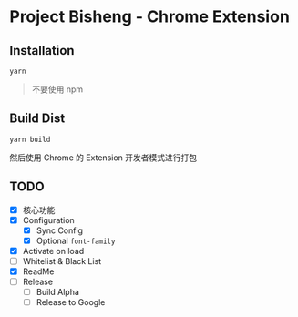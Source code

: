 # Project Bisheng - Chrome Extension

## Installation

 `yarn` 

> 不要使用 npm

## Build Dist

 `yarn build` 

然后使用 Chrome 的 Extension 开发者模式进行打包

## TODO

- [x] 核心功能
- [x] Configuration
  - [x] Sync Config
  - [x] Optional `font-family` 
- [x] Activate on load
- [ ] Whitelist & Black List
- [x] ReadMe
- [ ] Release
  - [ ] Build Alpha
  - [ ] Release to Google